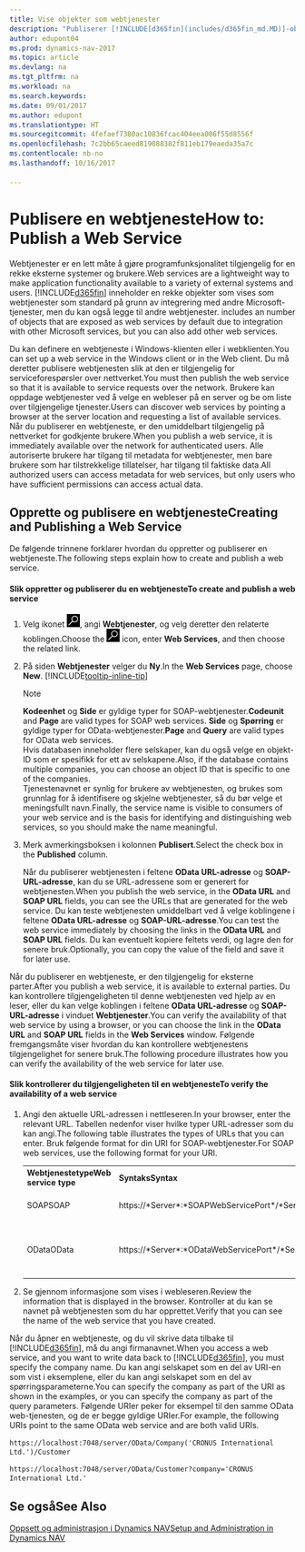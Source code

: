 ```yaml
---
title: Vise objekter som webtjenester
description: "Publiserer [!INCLUDE[d365fin](includes/d365fin_md.MD)]-objekter som webtjenester, de er tilgjengelig på nettverket umiddelbart."
author: edupont04
ms.prod: dynamics-nav-2017
ms.topic: article
ms.devlang: na
ms.tgt_pltfrm: na
ms.workload: na
ms.search.keywords: 
ms.date: 09/01/2017
ms.author: edupont
ms.translationtype: HT
ms.sourcegitcommit: 4fefaef7380ac10836fcac404eea006f55d8556f
ms.openlocfilehash: 7c2bb65caeed819088382f811eb179eaeda35a7c
ms.contentlocale: nb-no
ms.lasthandoff: 10/16/2017

---
```

# <a name="how-to-publish-a-web-service"></a><span data-ttu-id="36579-103">Publisere en webtjeneste</span><span class="sxs-lookup"><span data-stu-id="36579-103">How to: Publish a Web Service</span></span>
<span data-ttu-id="36579-104">Webtjenester er en lett måte å gjøre programfunksjonalitet tilgjengelig for en rekke eksterne systemer og brukere.</span><span class="sxs-lookup"><span data-stu-id="36579-104">Web services are a lightweight way to make application functionality available to a variety of external systems and users.</span></span> [!INCLUDE[d365fin](includes/d365fin_md.md)]<span data-ttu-id="36579-105"> inneholder en rekke objekter som vises som webtjenester som standard på grunn av integrering med andre Microsoft-tjenester, men du kan også legge til andre webtjenester.</span><span class="sxs-lookup"><span data-stu-id="36579-105"> includes an number of objects that are exposed as web services by default due to integration with other Microsoft services, but you can also add other web services.</span></span>  

<span data-ttu-id="36579-106">Du kan definere en webtjeneste i Windows-klienten eller i webklienten.</span><span class="sxs-lookup"><span data-stu-id="36579-106">You can set up a web service in the Windows client or in the Web client.</span></span> <span data-ttu-id="36579-107">Du må deretter publisere webtjenesten slik at den er tilgjengelig for serviceforespørsler over nettverket.</span><span class="sxs-lookup"><span data-stu-id="36579-107">You must then publish the web service so that it is available to service requests over the network.</span></span> <span data-ttu-id="36579-108">Brukere kan oppdage webtjenester ved å velge en webleser på en server og be om liste over tilgjengelige tjenester.</span><span class="sxs-lookup"><span data-stu-id="36579-108">Users can discover web services by pointing a browser at the server location and requesting a list of available services.</span></span> <span data-ttu-id="36579-109">Når du publiserer en webtjeneste, er den umiddelbart tilgjengelig på nettverket for godkjente brukere.</span><span class="sxs-lookup"><span data-stu-id="36579-109">When you publish a web service, it is immediately available over the network for authenticated users.</span></span> <span data-ttu-id="36579-110">Alle autoriserte brukere har tilgang til metadata for webtjenester, men bare brukere som har tilstrekkelige tillatelser, har tilgang til faktiske data.</span><span class="sxs-lookup"><span data-stu-id="36579-110">All authorized users can access metadata for web services, but only users who have sufficient permissions can access actual data.</span></span>

## <a name="creating-and-publishing-a-web-service"></a><span data-ttu-id="36579-111">Opprette og publisere en webtjeneste</span><span class="sxs-lookup"><span data-stu-id="36579-111">Creating and Publishing a Web Service</span></span>  
 <span data-ttu-id="36579-112">De følgende trinnene forklarer hvordan du oppretter og publiserer en webtjeneste.</span><span class="sxs-lookup"><span data-stu-id="36579-112">The following steps explain how to create and publish a web service.</span></span>  

#### <a name="to-create-and-publish-a-web-service"></a><span data-ttu-id="36579-113">Slik oppretter og publiserer du en webtjeneste</span><span class="sxs-lookup"><span data-stu-id="36579-113">To create and publish a web service</span></span>  

1.  <span data-ttu-id="36579-114">Velg ikonet ![Søk etter side eller rapport](media/ui-search/search_small.png "Søk etter side eller rapport"), angi **Webtjenester**, og velg deretter den relaterte koblingen.</span><span class="sxs-lookup"><span data-stu-id="36579-114">Choose the ![Search for Page or Report](media/ui-search/search_small.png "Search for Page or Report icon") icon, enter **Web Services**, and then choose the related link.</span></span>  

2.  <span data-ttu-id="36579-115">På siden **Webtjenester** velger du **Ny**.</span><span class="sxs-lookup"><span data-stu-id="36579-115">In the **Web Services** page, choose **New**.</span></span> [!INCLUDE[tooltip-inline-tip](includes/tooltip-inline-tip_md.md)]  

    > [!NOTE]  
    >  <span data-ttu-id="36579-116">**Kodeenhet** og **Side** er gyldige typer for SOAP-webtjenester.</span><span class="sxs-lookup"><span data-stu-id="36579-116">**Codeunit** and **Page** are valid types for SOAP web services.</span></span> <span data-ttu-id="36579-117">**Side** og **Spørring** er gyldige typer for OData-webtjenester.</span><span class="sxs-lookup"><span data-stu-id="36579-117">**Page** and **Query** are valid types for OData web services.</span></span>  
    <span data-ttu-id="36579-118">Hvis databasen inneholder flere selskaper, kan du også velge en objekt-ID som er spesifikk for ett av selskapene.</span><span class="sxs-lookup"><span data-stu-id="36579-118">Also, if the database contains multiple companies, you can choose an object ID that is specific to one of the companies.</span></span>  
    <span data-ttu-id="36579-119">Tjenestenavnet er synlig for brukere av webtjenesten, og brukes som grunnlag for å identifisere og skjelne webtjenester, så du bør velge et meningsfullt navn.</span><span class="sxs-lookup"><span data-stu-id="36579-119">Finally, the service name is visible to consumers of your web service and is the basis for identifying and distinguishing web services, so you should make the name meaningful.</span></span>

3.  <span data-ttu-id="36579-120">Merk avmerkingsboksen i kolonnen **Publisert**.</span><span class="sxs-lookup"><span data-stu-id="36579-120">Select the check box in the **Published** column.</span></span>  

     <span data-ttu-id="36579-121">Når du publiserer webtjenesten i feltene **OData URL-adresse** og **SOAP-URL-adresse**, kan du se URL-adressene som er generert for webtjenesten.</span><span class="sxs-lookup"><span data-stu-id="36579-121">When you publish the web service, in the **OData URL** and **SOAP URL** fields, you can see the URLs that are generated for the web service.</span></span> <span data-ttu-id="36579-122">Du kan teste webtjenesten umiddelbart ved å velge koblingene i feltene **OData URL-adresse** og **SOAP-URL-adresse**.</span><span class="sxs-lookup"><span data-stu-id="36579-122">You can test the web service immediately by choosing the links in the **OData URL** and **SOAP URL** fields.</span></span> <span data-ttu-id="36579-123">Du kan eventuelt kopiere feltets verdi, og lagre den for senere bruk.</span><span class="sxs-lookup"><span data-stu-id="36579-123">Optionally, you can copy the value of the field and save it for later use.</span></span>  

<span data-ttu-id="36579-124">Når du publiserer en webtjeneste, er den tilgjengelig for eksterne parter.</span><span class="sxs-lookup"><span data-stu-id="36579-124">After you publish a web service, it is available to external parties.</span></span> <span data-ttu-id="36579-125">Du kan kontrollere tilgjengeligheten til denne webtjenesten ved hjelp av en leser, eller du kan velge koblingen i feltene **OData URL-adresse** og **SOAP-URL-adresse** i vinduet **Webtjenester**.</span><span class="sxs-lookup"><span data-stu-id="36579-125">You can verify the availability of that web service by using a browser, or you can choose the link in the **OData URL** and **SOAP URL** fields in the **Web Services** window.</span></span> <span data-ttu-id="36579-126">Følgende fremgangsmåte viser hvordan du kan kontrollere webtjenestens tilgjengelighet for senere bruk.</span><span class="sxs-lookup"><span data-stu-id="36579-126">The following procedure illustrates how you can verify the availability of the web service for later use.</span></span>  

#### <a name="to-verify-the-availability-of-a-web-service"></a><span data-ttu-id="36579-127">Slik kontrollerer du tilgjengeligheten til en webtjeneste</span><span class="sxs-lookup"><span data-stu-id="36579-127">To verify the availability of a web service</span></span>  

1.  <span data-ttu-id="36579-128">Angi den aktuelle URL-adressen i nettleseren.</span><span class="sxs-lookup"><span data-stu-id="36579-128">In your browser, enter the relevant URL.</span></span> <span data-ttu-id="36579-129">Tabellen nedenfor viser hvilke typer URL-adresser som du kan angi.</span><span class="sxs-lookup"><span data-stu-id="36579-129">The following table illustrates the types of URLs that you can enter.</span></span> <span data-ttu-id="36579-130">Bruk følgende format for din URI for SOAP-webtjenester.</span><span class="sxs-lookup"><span data-stu-id="36579-130">For SOAP web services, use the following format for your URI.</span></span>  

    <table>
    <tr>
    <th><span data-ttu-id="36579-131">Webtjenestetype</span><span class="sxs-lookup"><span data-stu-id="36579-131">Web service type</span></span></th>
    <th><span data-ttu-id="36579-132">Syntaks</span><span class="sxs-lookup"><span data-stu-id="36579-132">Syntax</span></span></th>
    <th><span data-ttu-id="36579-133">Eksempel</span><span class="sxs-lookup"><span data-stu-id="36579-133">Example</span></span></th>
    </tr>
    <tr>
    <td><span data-ttu-id="36579-134">SOAP</span><span class="sxs-lookup"><span data-stu-id="36579-134">SOAP</span></span></td>
    <td><span data-ttu-id="36579-135">https://*Server*:*SOAPWebServicePort*/*ServerInstance*/WS/*CompanyName*/salesDocuments/</span><span class="sxs-lookup"><span data-stu-id="36579-135">https://*Server*:*SOAPWebServicePort*/*ServerInstance*/WS/*CompanyName*/salesDocuments/</span></span></td>
    <td><span data-ttu-id="36579-136">https://mycompany.financials.dynamics.com:7047/MS/WS/MyCompany/Page/salesDocuments?tenant=mycompany.financials.dynamics.com</span><span class="sxs-lookup"><span data-stu-id="36579-136">https://mycompany.financials.dynamics.com:7047/MS/WS/MyCompany/Page/salesDocuments?tenant=mycompany.financials.dynamics.com</span></span></td>
    </tr>
    <tr>
    <td><span data-ttu-id="36579-137">OData</span><span class="sxs-lookup"><span data-stu-id="36579-137">OData</span></span></td>
    <td><span data-ttu-id="36579-138">https://*Server*:*ODataWebServicePort*/*ServerInstance*/OData/Company('*CompanyName*')</span><span class="sxs-lookup"><span data-stu-id="36579-138">https://*Server*:*ODataWebServicePort*/*ServerInstance*/OData/Company('*CompanyName*')</span></span></td>
    <td><span data-ttu-id="36579-139">https://MyCompany.financials.dynamics.com:7048/MS/OData/Company('MyCompany')/salesDocuments?tenant=MyCompany.financials.dynamics.com</span><span class="sxs-lookup"><span data-stu-id="36579-139">https://MyCompany.financials.dynamics.com:7048/MS/OData/Company('MyCompany')/salesDocuments?tenant=MyCompany.financials.dynamics.com</span></span>

         The company name is case-sensitive.</td>
    </tr>
    </table>

2.  <span data-ttu-id="36579-140">Se gjennom informasjone som vises i webleseren.</span><span class="sxs-lookup"><span data-stu-id="36579-140">Review the information that is displayed in the browser.</span></span> <span data-ttu-id="36579-141">Kontroller at du kan se navnet på webtjenesten som du har opprettet.</span><span class="sxs-lookup"><span data-stu-id="36579-141">Verify that you can see the name of the web service that you have created.</span></span>  

 <span data-ttu-id="36579-142">Når du åpner en webtjeneste, og du vil skrive data tilbake til [!INCLUDE[d365fin](includes/d365fin_md.md)], må du angi firmanavnet.</span><span class="sxs-lookup"><span data-stu-id="36579-142">When you access a web service, and you want to write data back to [!INCLUDE[d365fin](includes/d365fin_md.md)], you must specify the company name.</span></span> <span data-ttu-id="36579-143">Du kan angi selskapet som en del av URI-en som vist i eksemplene, eller du kan angi selskapet som en del av spørringsparameterne.</span><span class="sxs-lookup"><span data-stu-id="36579-143">You can specify the company as part of the URI as shown in the examples, or you can specify the company as part of the query parameters.</span></span> <span data-ttu-id="36579-144">Følgende URIer peker for eksempel til den samme OData web-tjenesten, og de er begge gyldige URIer.</span><span class="sxs-lookup"><span data-stu-id="36579-144">For example, the following URIs point to the same OData web service and are both valid URIs.</span></span>  

```  
https://localhost:7048/server/OData/Company('CRONUS International Ltd.')/Customer  
```  

```  
https://localhost:7048/server/OData/Customer?company='CRONUS International Ltd.'  
```  

## <a name="see-also"></a><span data-ttu-id="36579-145">Se også</span><span class="sxs-lookup"><span data-stu-id="36579-145">See Also</span></span>  
[<span data-ttu-id="36579-146">Oppsett og administrasjon i Dynamics NAV</span><span class="sxs-lookup"><span data-stu-id="36579-146">Setup and Administration in Dynamics NAV</span></span>](admin-setup-and-administration.md)  

